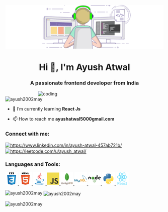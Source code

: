 ![MasterHead](https://raw.githubusercontent.com/leorrose/leorrose/master/readme_header.gif)
<h1 align="center">Hi 👋, I'm Ayush Atwal</h1>
<h3 align="center">A passionate frontend developer from India</h3>
<img align="right" width="400" src="https://raw.githubusercontent.com/Rishabh2804/Rishabh2804/master/Resources/Developer.gif" alt="coding">

<p align="left"> <img src="https://komarev.com/ghpvc/?username=ayush2002may&label=Profile%20views&color=0e75b6&style=flat" alt="ayush2002may" /> </p>

- 🌱 I’m currently learning **React Js**

- 📫 How to reach me **ayushatwal5000gmail.com**

<h3 align="left">Connect with me:</h3>
<p align="left">
<a href="https://linkedin.com/in/https://www.linkedin.com/in/ayush-atwal-457ab721b/" target="blank"><img align="center" src="https://raw.githubusercontent.com/rahuldkjain/github-profile-readme-generator/master/src/images/icons/Social/linked-in-alt.svg" alt="https://www.linkedin.com/in/ayush-atwal-457ab721b/" height="30" width="40" /></a>
<a href="https://www.leetcode.com/https://leetcode.com/u/ayush_atwal/" target="blank"><img align="center" src="https://raw.githubusercontent.com/rahuldkjain/github-profile-readme-generator/master/src/images/icons/Social/leet-code.svg" alt="https://leetcode.com/u/ayush_atwal/" height="30" width="40" /></a>
</p>

<h3 align="left">Languages and Tools:</h3>
<p align="left"> <a href="https://www.w3schools.com/css/" target="_blank" rel="noreferrer"> <img src="https://raw.githubusercontent.com/devicons/devicon/master/icons/css3/css3-original-wordmark.svg" alt="css3" width="40" height="40"/> </a> <a href="https://www.w3.org/html/" target="_blank" rel="noreferrer"> <img src="https://raw.githubusercontent.com/devicons/devicon/master/icons/html5/html5-original-wordmark.svg" alt="html5" width="40" height="40"/> </a> <a href="https://www.java.com" target="_blank" rel="noreferrer"> <img src="https://raw.githubusercontent.com/devicons/devicon/master/icons/java/java-original.svg" alt="java" width="40" height="40"/> </a> <a href="https://developer.mozilla.org/en-US/docs/Web/JavaScript" target="_blank" rel="noreferrer"> <img src="https://raw.githubusercontent.com/devicons/devicon/master/icons/javascript/javascript-original.svg" alt="javascript" width="40" height="40"/> </a> <a href="https://www.mongodb.com/" target="_blank" rel="noreferrer"> <img src="https://raw.githubusercontent.com/devicons/devicon/master/icons/mongodb/mongodb-original-wordmark.svg" alt="mongodb" width="40" height="40"/> </a> <a href="https://www.mysql.com/" target="_blank" rel="noreferrer"> <img src="https://raw.githubusercontent.com/devicons/devicon/master/icons/mysql/mysql-original-wordmark.svg" alt="mysql" width="40" height="40"/> </a> <a href="https://nodejs.org" target="_blank" rel="noreferrer"> <img src="https://raw.githubusercontent.com/devicons/devicon/master/icons/nodejs/nodejs-original-wordmark.svg" alt="nodejs" width="40" height="40"/> </a> <a href="https://www.python.org" target="_blank" rel="noreferrer"> <img src="https://raw.githubusercontent.com/devicons/devicon/master/icons/python/python-original.svg" alt="python" width="40" height="40"/> </a> <a href="https://reactjs.org/" target="_blank" rel="noreferrer"> <img src="https://raw.githubusercontent.com/devicons/devicon/master/icons/react/react-original-wordmark.svg" alt="react" width="40" height="40"/> </a> </p>

<p><img align="left" src="https://github-readme-stats.vercel.app/api/top-langs?username=ayush2002may&show_icons=true&locale=en&layout=compact" alt="ayush2002may" /></p>

<p>&nbsp;<img align="center" src="https://github-readme-stats.vercel.app/api?username=ayush2002may&show_icons=true&locale=en" alt="ayush2002may" /></p>

<p><img align="center" src="https://github-readme-streak-stats.herokuapp.com/?user=ayush2002may&" alt="ayush2002may" /></p>
